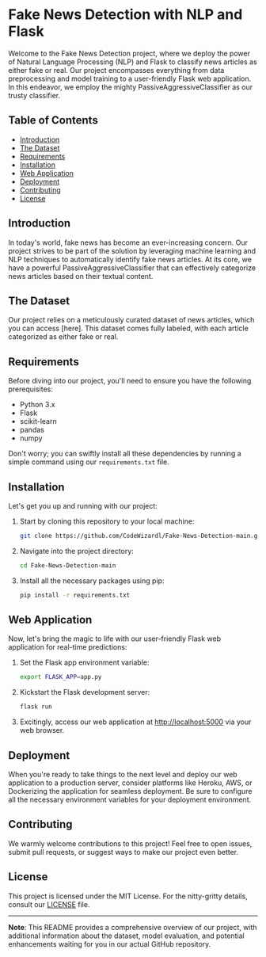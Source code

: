 # Fake News Detection with NLP and Flask


Welcome to the Fake News Detection project, where we deploy the power of Natural Language Processing (NLP) and Flask to classify news articles as either fake or real. Our project encompasses everything from data preprocessing and model training to a user-friendly Flask web application. In this endeavor, we employ the mighty PassiveAggressiveClassifier as our trusty classifier.

## Table of Contents

- [Introduction](#introduction)
- [The Dataset](#the-dataset)
- [Requirements](#requirements)
- [Installation](#installation)
- [Web Application](#web-application)
- [Deployment](#deployment)
- [Contributing](#contributing)
- [License](#license)

## Introduction

In today's world, fake news has become an ever-increasing concern. Our project strives to be part of the solution by leveraging machine learning and NLP techniques to automatically identify fake news articles. At its core, we have a powerful PassiveAggressiveClassifier that can effectively categorize news articles based on their textual content.

## The Dataset

Our project relies on a meticulously curated dataset of news articles, which you can access [here]. This dataset comes fully labeled, with each article categorized as either fake or real.

## Requirements

Before diving into our project, you'll need to ensure you have the following prerequisites:

- Python 3.x
- Flask
- scikit-learn
- pandas
- numpy

Don't worry; you can swiftly install all these dependencies by running a simple command using our `requirements.txt` file.

## Installation

Let's get you up and running with our project:

1. Start by cloning this repository to your local machine:

   ```bash
   git clone https://github.com/CodeWizardl/Fake-News-Detection-main.git
   ```

2. Navigate into the project directory:

   ```bash
   cd Fake-News-Detection-main
   ```

3. Install all the necessary packages using pip:

   ```bash
   pip install -r requirements.txt
   ```

## Web Application

Now, let's bring the magic to life with our user-friendly Flask web application for real-time predictions:

1. Set the Flask app environment variable:

   ```bash
   export FLASK_APP=app.py
   ```

2. Kickstart the Flask development server:

   ```bash
   flask run
   ```

3. Excitingly, access our web application at [http://localhost:5000](http://localhost:5000) via your web browser.

## Deployment

When you're ready to take things to the next level and deploy our web application to a production server, consider platforms like Heroku, AWS, or Dockerizing the application for seamless deployment. Be sure to configure all the necessary environment variables for your deployment environment.

## Contributing

We warmly welcome contributions to this project! Feel free to open issues, submit pull requests, or suggest ways to make our project even better.

## License

This project is licensed under the MIT License. For the nitty-gritty details, consult our [LICENSE](LICENSE) file.

---

**Note**: This README provides a comprehensive overview of our project, with additional information about the dataset, model evaluation, and potential enhancements waiting for you in our actual GitHub repository.
